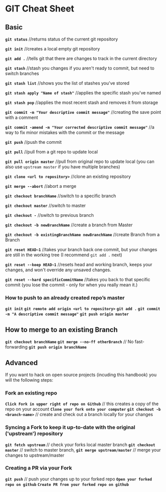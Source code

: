 # GIT Cheat Sheet

## Basic

**`git status`** //returns status of the current git repository

**`git init`** //creates a local empty git repository

**`git add .`** //tells git that there are changes to track in the current directory

**`git stash`** //stash you changes if you aren't ready to commit, but need to switch branches

**`git stash list`** //shows you the list of stashes you've stored

**`git stash apply "Name of stash"`** //applies the specific stash you've named

**`git stash pop`** //applies the most recent stash and removes it from storage

**`git commit -m "Your descriptive commit message"`** //creating the save point with a comment

**`git commit -amend -m "Your corrected descriptive commit message"`** //a way to fix minor mistakes with the commit or the message 

**`git push`** //push the commit 

**`git pull`** //pull from a git repo to update local 

**`git pull origin master`** //pull from original repo to update local (you can also use `upstream master` if you have multiple branches)

**`git clone <url to repository>`** //clone an existing repository

**`git merge --abort`** //abort a merge

**`git checkout branchName`** //switch to a specific branch

**`git checkout master`** //switch to master

**`git checkout -`** //switch to previous branch

**`git checkout -b newBranchName`** //create a branch from Master

**`git checkout -b existingBranchName newBranchName`** //create Branch from a Branch

**`git reset HEAD~1`** //takes your branch back one commit, but your changes are still in the working tree (I recommend `git add .` next)

**`git reset --keep HEAD~1`** //resets head and working branch, keeps your changes, and won't override any unsaved changes.

**`git reset --hard specificCommitName`** //takes you back to that specific commit (you lose the commit - only for when you really mean it.)

### How to push to an already created repo’s master

**`git init`**
**`git remote add origin <url to repository>`**
**`git add .`**
**`git commit -m "A descriptive commit message"`**
**`git push origin master`**

## How to merge to an existing Branch

**`git checkout branchName`**
**`git merge --no-ff otherBranch`** // No fast-forwarding
**`git push origin branchName`**

## Advanced

If you want to hack on open source projects (incuding this handbook) you will the following steps: 

### Fork an existing repo

**`Click Fork in upper right of repo on Github`** // this creates a copy of the repo on your account
**`Clone your fork onto your computer`**
**`git checkout -b <branch-name>`** // create and check out a branch locally for your changes

### Syncing a Fork to keep it up-to-date with the original ('upstream') repository

**`git fetch upstream`** // check your forks local master branch
**`git checkout master`** // switch to master branch,
**`git merge upstream/master`** // merge your changes to upstream/master

### Creating a PR via your Fork

**`git push`** // push your changes up to your forked repo
**`Open your forked repo on github`**
**`Create PR from your forked repo on github`**
